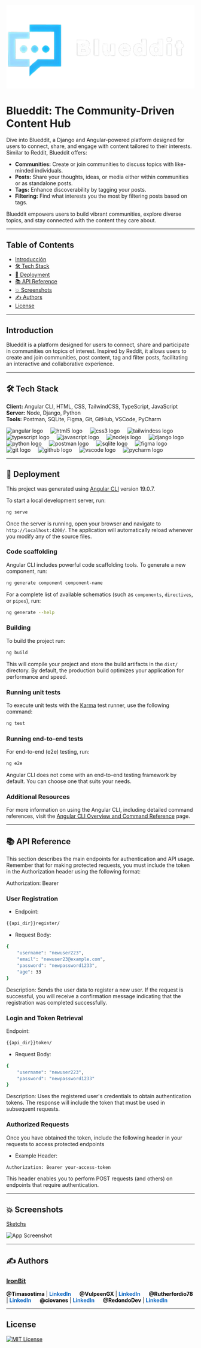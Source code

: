 ![Logo](https://github.com/iron-bit/djangular-frontend/blob/main/public/assets/logo_footer.png)

# Blueddit: The Community-Driven Content Hub

Dive into Blueddit, a Django and Angular-powered platform designed for users to connect, share, and engage with content tailored to their interests. Similar to Reddit, Blueddit offers:

- **Communities:** Create or join communities to discuss topics with like-minded individuals.
- **Posts:** Share your thoughts, ideas, or media either within communities or as standalone posts.
- **Tags:** Enhance discoverability by tagging your posts.
- **Filtering:** Find what interests you the most by filtering posts based on tags.

Blueddit empowers users to build vibrant communities, explore diverse topics, and stay connected with the content they care about.

---

## Table of Contents

- [Introducción](#introducción)
- [🛠 Tech Stack](#-tech-stack)
- [🚀 Deployment](#-deployment)
- [📚 API Reference](#-api-reference)
- [💥 Screenshots](#-screenshots)
- [✍️ Authors](#authors)
- [License](#license)

---

## Introduction

Blueddit is a platform designed for users to connect, share and participate in communities on topics of interest. Inspired by Reddit, it allows users to create and join communities, post content, tag and filter posts, facilitating an interactive and collaborative experience.

---

## 🛠 Tech Stack

**Client:** Angular CLI, HTML, CSS, TailwindCSS, TypeScript, JavaScript  
**Server:** Node, Django, Python  
**Tools:** Postman, SQLite, Figma, Git, GitHub, VSCode, PyCharm

<div align="left">
  <img src="https://cdn.jsdelivr.net/gh/devicons/devicon/icons/angularjs/angularjs-original.svg" height="30" alt="angular logo"  />
  <img width="12" />
  <img src="https://cdn.jsdelivr.net/gh/devicons/devicon/icons/html5/html5-original.svg" height="40" alt="html5 logo"  />
  <img width="12" />
  <img src="https://cdn.jsdelivr.net/gh/devicons/devicon/icons/css3/css3-original.svg" height="40" alt="css3 logo"  />
  <img width="12" />
  <img src="https://cdn.jsdelivr.net/gh/devicons/devicon/icons/tailwindcss/tailwindcss-original.svg" height="40" alt="tailwindcss logo"  />
  <img width="12" />
  <img src="https://cdn.jsdelivr.net/gh/devicons/devicon/icons/typescript/typescript-original.svg" height="40" alt="typescript logo"  />
  <img width="12" />
  <img src="https://cdn.jsdelivr.net/gh/devicons/devicon/icons/javascript/javascript-original.svg" height="40" alt="javascript logo"  />
  <img width="12" />
  <img src="https://cdn.jsdelivr.net/gh/devicons/devicon/icons/nodejs/nodejs-original.svg" height="40" alt="nodejs logo"  />
  <img width="12" />
  <img src="https://cdn.jsdelivr.net/gh/devicons/devicon/icons/django/django-plain.svg" height="40" alt="django logo"  />
  <img width="12" />
  <img src="https://cdn.jsdelivr.net/gh/devicons/devicon/icons/python/python-original.svg" height="40" alt="python logo"  />
  <img width="12" />
  <img src="https://cdn.jsdelivr.net/gh/devicons/devicon/icons/postman/postman-original.svg" height="40" alt="postman logo"  />
  <img width="12" />
  <img src="https://cdn.jsdelivr.net/gh/devicons/devicon/icons/sqlite/sqlite-original.svg" height="40" alt="sqlite logo"  />
  <img width="12" />
  <img src="https://cdn.jsdelivr.net/gh/devicons/devicon/icons/figma/figma-original.svg" height="40" alt="figma logo"  />
  <img width="12" />
  <img src="https://cdn.jsdelivr.net/gh/devicons/devicon/icons/git/git-original.svg" height="40" alt="git logo"  />
  <img width="12" />
  <img src="https://cdn.jsdelivr.net/gh/devicons/devicon/icons/github/github-original.svg" height="40" alt="github logo"  />
  <img width="12" />
  <img src="https://cdn.jsdelivr.net/gh/devicons/devicon/icons/vscode/vscode-original.svg" height="40" alt="vscode logo"  />
  <img width="12" />
  <img src="https://cdn.jsdelivr.net/gh/devicons/devicon/icons/pycharm/pycharm-original.svg" height="40" alt="pycharm logo"  />
</div>

---

## 🚀 Deployment

This project was generated using [Angular CLI](https://github.com/angular/angular-cli) version 19.0.7.

To start a local development server, run:

```bash
ng serve
```

Once the server is running, open your browser and navigate to `http://localhost:4200/`. The application will automatically reload whenever you modify any of the source files.

### Code scaffolding

Angular CLI includes powerful code scaffolding tools. To generate a new component, run:

```bash
ng generate component component-name
```

For a complete list of available schematics (such as `components`, `directives`, or `pipes`), run:

```bash
ng generate --help
```

### Building

To build the project run:

```bash
ng build
```

This will compile your project and store the build artifacts in the `dist/` directory. By default, the production build optimizes your application for performance and speed.

### Running unit tests

To execute unit tests with the [Karma](https://karma-runner.github.io) test runner, use the following command:

```bash
ng test
```

### Running end-to-end tests

For end-to-end (e2e) testing, run:

```bash
ng e2e
```

Angular CLI does not come with an end-to-end testing framework by default. You can choose one that suits your needs.

### Additional Resources

For more information on using the Angular CLI, including detailed command references, visit the [Angular CLI Overview and Command Reference](https://angular.dev/tools/cli) page.

---

## 📚 API Reference

This section describes the main endpoints for authentication and API usage.  
Remember that for making protected requests, you must include the token in the Authorization header using the following format:

Authorization: Bearer <your-access-token>

### User Registration
- Endpoint:
```bash
{{api_dir}}register/
```
- Request Body:
```bash
{
    "username": "newuser223",
    "email": "newuser23@example.com",
    "password": "newpassword1233",
    "age": 33
}
```
Description:
Sends the user data to register a new user. If the request is successful, you will receive a confirmation message indicating that the registration was completed successfully.

### Login and Token Retrieval
Endpoint:
```bash
{{api_dir}}token/
```
- Request Body:
```bash
{
    "username": "newuser223",
    "password": "newpassword1233"
}
```
Description:
Uses the registered user's credentials to obtain authentication tokens. The response will include the token that must be used in subsequent requests.


### Authorized Requests
Once you have obtained the token, include the following header in your requests to access protected endpoints

- Example Header:
```bash
Authorization: Bearer your-access-token
```
This header enables you to perform POST requests (and others) on endpoints that require authentication.

---

## 💥 Screenshots
[Sketchs](https://www.figma.com/design/pCDxEVIjtu6eDOV7LWddUT/Djangular?node-id=662-2&t=bzEkyY1lCI01xzqG-1)

![App Screenshot](https://via.placeholder.com/468x300?text=App+Screenshot+Here)

---

## ✍️ Authors

### [IronBit](https://github.com/iron-bit)

<div align="left">
  <a href="https://github.com/Timasostima" style="color: black; font-weight: bold; text-decoration: none;">@Timasostima</a> |
  <a href="https://www.linkedin.com/in/tymur-kulivar-shymanskyi/" style="color: #0A66C2; font-weight: bold; text-decoration: none;">LinkedIn</a>
  <img width="15" />
  <a href="https://github.com/VulpeenGX" style="color: black; font-weight: bold; text-decoration: none;">@VulpeenGX</a> |
  <a href="https://www.linkedin.com/in/alejandro-gutierrez-31671b330/" style="color: #0A66C2; font-weight: bold; text-decoration: none;">LinkedIn</a>
  <img width="15" />
  <a href="https://github.com/Rutherfordio78" style="color: black; font-weight: bold; text-decoration: none;">@Rutherfordio78</a> |
  <a href="https://www.linkedin.com/in/jaime-gutierrez-pereira-330430348/" style="color: #0A66C2; font-weight: bold; text-decoration: none;">LinkedIn</a>
  <img width="15" />
  <a href="https://github.com/ciovanes" style="color: black; font-weight: bold; text-decoration: none;">@ciovanes</a> |
  <a href="https://www.linkedin.com/in/ciovanes/" style="color: #0A66C2; font-weight: bold; text-decoration: none;">LinkedIn</a>
  <img width="15" />
  <a href="https://github.com/RedondoDev" style="color: black; font-weight: bold; text-decoration: none;">@RedondoDev</a> |
  <a href="https://www.linkedin.com/in/javier-redondo-fern%C3%A1ndez-680957285/" style="color: #0A66C2; font-weight: bold; text-decoration: none;">LinkedIn</a>
</div>

---

## License
[![MIT License](https://img.shields.io/badge/License-MIT-green.svg)](https://choosealicense.com/licenses/mit/)

